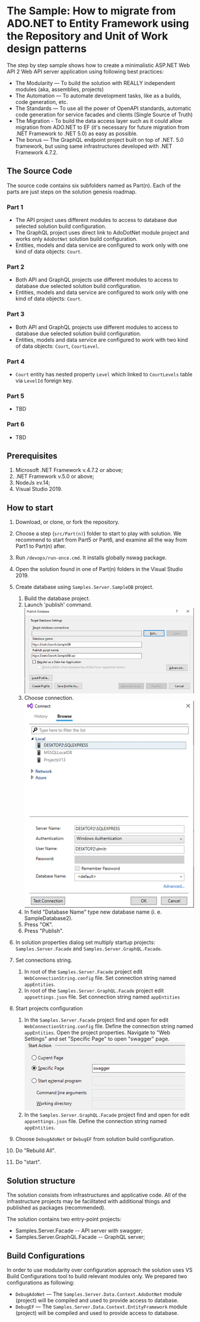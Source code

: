 # The Sample: How to migrate from ADO.NET to Entity Framework using the Repository and Unit of Work design patterns

The step by step sample shows how to create a minimalistic ASP.NET Web API 2 Web API server application using following best practices:
* The Modularity — To build the solution with REALLY independent modules (aka, assemblies, projects)
* The Automation — To automate development tasks, like as a builds, code generation, etc.
* The Standards — To use all the power of OpenAPI standards, automatic code generation for service facades and clients (Single Source of Truth)
* The Migration - To build the data access layer such as it could allow migration from ADO.NET to EF (it's necessary for future migration from .NET Framework to .NET 5.0) as easy as possible.
* The bonus — The GraphQL endpoint project built on top of .NET. 5.0 framework, but using same infrastructures developed with .NET Framework 4.7.2.

## The Source Code

The source code contains six subfolders named as Part(n). Each of the parts are just steps on the solution genesis roadmap.

### Part 1
* The API project uses different modules to access to database due selected solution build configuration.
* The GraphQL project uses direct link to AdoDotNet module project and works only ```AdoDotNet``` solution build configuration.
* Entities, models and data service are configured to work only with one kind of data objects: ```Court```.

### Part 2
* Both API and GraphQL projects use different modules to access to database due selected solution build configuration.
* Entities, models and data service are configured to work only with one kind of data objects: ```Court```.

### Part 3
* Both API and GraphQL projects use different modules to access to database due selected solution build configuration.
* Entities, models and data service are configured to work with two kind of data objects: ```Court```, ```CourtLevel```.

### Part 4
* ```Court``` entity has nested property ```Level``` which linked to ```CourtLevels``` table via ```LevelId``` foreign key.

### Part 5
* TBD

### Part 6
* TBD

## Prerequisites

1. Microsoft .NET Framework v.4.7.2 or above;
2. .NET Framework v.5.0 or above;
3. NodeJs ≥v.14;
4. Visual Studio 2019.

## How to start
1. Download, or clone, or fork the repository.
1. Choose a step (```src/Part(n)```) folder to start to play with solution. We recommend to start from Part5 or Part6, and examine all the way from Part1 to Part(n) after.
1. Run ```/devops/run-once.cmd```. It installs globally nswag package.
1. Open the solution found in one of Part(n) folders in the Visual Studio 2019.
1. Create database using ```Samples.Server.SampleDB``` project.
   1. Build the database project.
   1. Launch 'publish' command.   
   ![Publish Settings](/public/img/image01.png)   
   1. Choose connection.   
   ![Connection Settings](/public/img/image02.png)  
   3. In field "Database Name" type new database name (i. e. SampleDatabase2).
   4. Press "OK".
   5. Press "Publish".
   
1. In solution properties dialog set multiply startup projects: ```Samples.Server.Facade``` and ```Samples.Server.GraphQL.Facade```.
1. Set connections string.
   1. In root of the ```Samples.Server.Facade``` project edit ```WebConnectionString.config``` file. Set connection string named ```appEntities```.
   1. In root of the ```Samples.Server.GraphQL.Facade``` project edit ```appsettings.json``` file. Set connection string named ```appEntities```
1. Start projects configuration
   1. In the ```Samples.Server.Facade``` project find and open for edit ```WebConnectionString.config``` file. Define the connection string named ```appEntities```. Open the project properties. Navigate to "Web Settings" and set "Specific Page" to open "swagger" page.   
   ![Web Settings](/public/img/image03.png)
   1. In the ```Samples.Server.GraphQL.Facade``` project find and open for edit ```appsettings.json``` file. Define the connection string named ```appEntities```.
1. Choose ```DebugAdoNet``` or ```DebugEF``` from solution build configuration.
1. Do "Rebuild All".
1. Do "start".

## Solution structure

The solution consists from infrastructures and applicative code. All of the infrastructure projects may be facilitated with additional things and published as packages (recommended). 

The solution contains two entry-point projects:
* Samples.Server.Facade -- API server with swagger;
* Samples.Server.GraphQL.Facade -- GraphQL server;

## Build Configurations

In order to use modularity over configuration approach the solution uses VS Build Configurations tool to build relevant modules only. We prepared two configurations as following:
* ```DebugAdoNet``` — The ```Samples.Server.Data.Context.AdoDotNet``` module (project) will be compiled and used to provide access to database.
* ```DebugEF``` — The ```Samples.Server.Data.Context.EntityFramework``` module (project) will be compiled and used to provide access to database.


